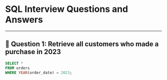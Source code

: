 # SQL Interview Questions and Answers


---

## 🧠 Question 1: Retrieve all customers who made a purchase in 2023

```sql
SELECT *
FROM orders
WHERE YEAR(order_date) = 2023;


